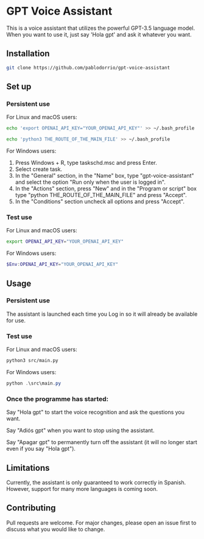 # GPT Voice Assistant

This is a voice assistant that utilizes the powerful GPT-3.5 language model. When you want to use it, just say 'Hola gpt' and ask it whatever you want.

## Installation

```bash
git clone https://github.com/pablodorrio/gpt-voice-assistant
```

## Set up

### Persistent use

For Linux and macOS users:

```bash
echo 'export OPENAI_API_KEY="YOUR_OPENAI_API_KEY"' >> ~/.bash_profile

echo 'python3 THE_ROUTE_OF_THE_MAIN_FILE' >> ~/.bash_profile
```

For Windows users:
1. Press Windows + R, type taskschd.msc and press Enter.
2. Select create task.
3. In the "General" section, in the "Name" box, type "gpt-voice-assistant" and select the option "Run only when the user is logged in".
4. In the "Actions" section, press "New" and in the "Program or script" box type "python THE_ROUTE_OF_THE_MAIN_FILE" and press "Accept".
5. In the "Conditions" section uncheck all options and press "Accept".

### Test use

For Linux and macOS users:
```bash
export OPENAI_API_KEY="YOUR_OPENAI_API_KEY"
```

For Windows users:
```powershell
$Env:OPENAI_API_KEY="YOUR_OPENAI_API_KEY"
```

## Usage

### Persistent use

The assistant is launched each time you Log in so it will already be available for use.

### Test use

For Linux and macOS users:
```bash
python3 src/main.py
```

For Windows users:
```powershell
python .\src\main.py
```

### Once the programme has started:

Say "Hola gpt" to start the voice recognition and ask the questions you want.

Say "Adiós gpt" when you want to stop using the assistant.

Say "Apagar gpt" to permanently turn off the assistant (it will no longer start even if you say "Hola gpt").

## Limitations

Currently, the assistant is only guaranteed to work correctly in Spanish. However, support for many more languages is coming soon.

## Contributing

Pull requests are welcome. For major changes, please open an issue first
to discuss what you would like to change.
